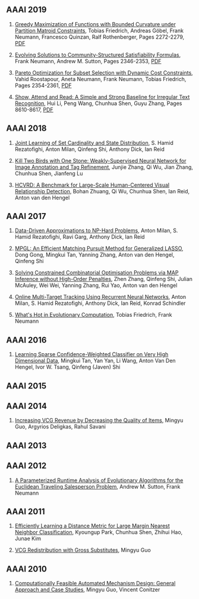 ## AAAI 2019
1. [Greedy Maximization of Functions with Bounded Curvature under Partition Matroid Constraints](https://aaai.org/ojs/index.php/AAAI/article/view/4065), Tobias Friedrich, Andreas Göbel, Frank Neumann, Francesco Quinzan, Ralf Rothenberger, Pages 2272-2279, [PDF](https://aaai.org/ojs/index.php/AAAI/article/view/4065/3943)

2. [Evolving Solutions to Community-Structured Satisfiability Formulas](https://aaai.org/ojs/index.php/AAAI/article/view/4074), Frank Neumann, Andrew M. Sutton, Pages 2346-2353, [PDF](https://aaai.org/ojs/index.php/AAAI/article/view/4074/3952)

3. [Pareto Optimization for Subset Selection with Dynamic Cost Constraints](https://aaai.org/ojs/index.php/AAAI/article/view/4075), Vahid Roostapour, Aneta Neumann, Frank Neumann, Tobias Friedrich, Pages 2354-2361, [PDF](https://aaai.org/ojs/index.php/AAAI/article/view/4075/3953)

4. [Show, Attend and Read: A Simple and Strong Baseline for Irregular Text Recognition](https://aaai.org/ojs/index.php/AAAI/article/view/4881), Hui Li, Peng Wang, Chunhua Shen, Guyu Zhang, Pages 8610-8617, [PDF](https://aaai.org/ojs/index.php/AAAI/article/view/4881/4754)

## AAAI 2018
1. [Joint Learning of Set Cardinality and State Distribution](https://aaai.org/ocs/index.php/AAAI/AAAI18/paper/view/16356), S. Hamid Rezatofighi, Anton Milan, Qinfeng Shi, Anthony Dick, Ian Reid

2. [Kill Two Birds with One Stone: Weakly-Supervised Neural Network for Image Annotation and Tag Refinement](https://aaai.org/ocs/index.php/AAAI/AAAI18/paper/view/16445), Junjie Zhang, Qi Wu, Jian Zhang, Chunhua Shen, Jianfeng Lu

3. [HCVRD: A Benchmark for Large-Scale Human-Centered Visual Relationship Detection](https://aaai.org/ocs/index.php/AAAI/AAAI18/paper/view/16444), Bohan Zhuang, Qi Wu, Chunhua Shen, Ian Reid, Anton van den Hengel

## AAAI 2017
1. [Data-Driven Approximations to NP-Hard Problems](http://aaai.org/ocs/index.php/AAAI/AAAI17/paper/view/14700), Anton Milan, S. Hamid Rezatofighi, Ravi Garg, Anthony Dick, Ian Reid

2. [MPGL: An Efficient Matching Pursuit Method for Generalized LASSO](http://aaai.org/ocs/index.php/AAAI/AAAI17/paper/view/14429), Dong Gong, Mingkui Tan, Yanning Zhang, Anton van den Hengel, Qinfeng Shi

3. [Solving Constrained Combinatorial Optimisation Problems via MAP Inference without High-Order Penalties](http://aaai.org/ocs/index.php/AAAI/AAAI17/paper/view/14450), Zhen Zhang, Qinfeng Shi, Julian McAuley, Wei Wei, Yanning Zhang, Rui Yao, Anton van den Hengel

4. [Online Multi-Target Tracking Using Recurrent Neural Networks](http://aaai.org/ocs/index.php/AAAI/AAAI17/paper/view/14184), Anton Milan, S. Hamid Rezatofighi, Anthony Dick, Ian Reid, Konrad Schindler

5. [What's Hot in Evolutionary Computation](http://aaai.org/ocs/index.php/AAAI/AAAI17/paper/view/14809), Tobias Friedrich, Frank Neumann

## AAAI 2016
1. [Learning Sparse Confidence-Weighted Classifier on Very High Dimensional Data](http://www.aaai.org/ocs/index.php/AAAI/AAAI16/paper/view/12329), Mingkui Tan, Yan Yan, Li Wang, Anton Van Den Hengel, Ivor W. Tsang, Qinfeng (Javen) Shi

## AAAI 2015
## AAAI 2014
1. [Increasing VCG Revenue by Decreasing the Quality of Items](http://www.aaai.org/ocs/index.php/AAAI/AAAI14/paper/view/8186), Mingyu Guo, Argyrios Deligkas, Rahul Savani

## AAAI 2013
## AAAI 2012
1. [A Parameterized Runtime Analysis of Evolutionary Algorithms for the Euclidean Traveling Salesperson Problem](http://www.aaai.org/ocs/index.php/AAAI/AAAI12/paper/view/4805), Andrew M. Sutton, Frank Neumann

## AAAI 2011
1. [Efficiently Learning a Distance Metric for Large Margin Nearest Neighbor Classification](http://www.aaai.org/ocs/index.php/AAAI/AAAI11/paper/view/3571), Kyoungup Park, Chunhua Shen, Zhihui Hao, Junae Kim

2. [VCG Redistribution with Gross Substitutes](http://www.aaai.org/ocs/index.php/AAAI/AAAI11/paper/view/3733), Mingyu Guo

## AAAI 2010
1. [Computationally Feasible Automated Mechanism Design: General Approach and Case Studies](http://www.aaai.org/ocs/index.php/AAAI/AAAI10/paper/view/1868), Mingyu Guo, Vincent Conitzer
